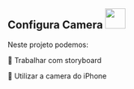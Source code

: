 ## Configura Camera <img src="https://cdn.jsdelivr.net/gh/devicons/devicon/icons/swift/swift-original.svg"  width="40" height="40"/> 

Neste projeto podemos:

💬 Trabalhar com storyboard

💬 Utilizar a camera do iPhone
